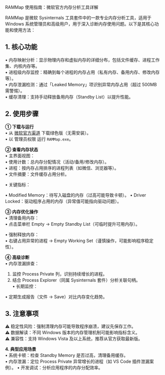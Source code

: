 RAMMap 使用指南：微软官方内存分析工具详解  

RAMMap 是微软 Sysinternals 工具套件中的一款专业内存分析工具，适用于 Windows 系统管理员和高级用户，用于深入诊断内存使用问题。以下是其核心功能和使用方法：  

## **1. 核心功能**  
• 内存映射分析：显示物理内存和虚拟内存的详细分布，包括文件缓存、进程工作集、内核内存等。  
• 进程级内存监控：精确到每个进程的内存占用（私有内存、备用内存、修改内存等）。  
• 内存泄漏检测：通过「Leaked Memory」项识别异常内存占用（超过 500MB 需警惕）。  
• 缓存清理：支持手动释放备用内存（Standby List）以提升性能。  

## **2. 使用步骤**  
**① 下载与运行**  
• 从 [微软官方渠道](https://learn.microsoft.com/en-us/sysinternals/downloads/rammap "微软官方渠道") 下载绿色版（无需安装）。  
• 以 管理员权限 运行 `RAMMap.exe`。  

**② 查看内存状态**  
• 主界面视图：  
  • 使用计数：总内存分配情况（活动/备用/修改内存）。  
  • 进程：按内存占用排序的进程列表（如微信、浏览器等）。  
  • 文件摘要：文件缓存占用分析。  

• 关键指标：  

  • Modified Memory：待写入磁盘的内存（过高可能导致卡顿）。
  • Driver Locked：驱动程序占用的内存（异常值可能指向驱动问题）。  

**③ 内存优化操作**  
• 清理备用内存：  
  • 点击菜单栏 Empty → Empty Standby List（可临时提升可用内存）。  

• 强制释放内存：  
  • 右键占用异常的进程 → Empty Working Set（谨慎操作，可能影响程序稳定性）。  

**④ 高级诊断**  
• 内存泄漏排查：  
  1. 监控 Process Private 列，识别持续增长的进程。  
  2. 结合 Process Explorer（同属 Sysinternals 套件）分析关联句柄。  
• 长期监控：  

  • 定期生成报告（文件 → Save）对比内存变化趋势。  

## **3. 注意事项**  
⚠️ 稳定性风险：强制清理内存可能导致程序崩溃，建议先保存工作。  
⚠️ 数据解读：不同 Windows 版本的内存管理机制可能影响指标含义。  
⚠️ 兼容性：支持 Windows Vista 及以上系统，推荐从官方获取最新版。  


**4. 典型应用场景**  
• 系统卡顿：检查 Standby Memory 是否过高，清理备用缓存。  
• 内存泄漏：定位 Process Private 异常增长的进程（如 VS Code 插件泄漏案例）。 
• 开发调试：分析应用程序的内存分配效率。  


<!-- ##{"script":"<script src='https://xbitbetter.github.io/assets/GmeekTOC.js'></script>"}## -->

<!-- ##{"timestamp":1748650215}## -->
